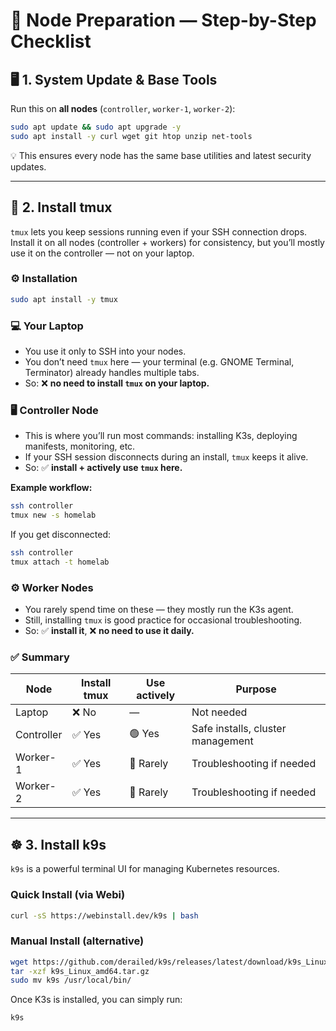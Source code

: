 # 🧩 Node Preparation — Step-by-Step Checklist

## 🖥️ 1. System Update & Base Tools

Run this on **all nodes** (`controller`, `worker-1`, `worker-2`):

```bash
sudo apt update && sudo apt upgrade -y
sudo apt install -y curl wget git htop unzip net-tools
```

💡 This ensures every node has the same base utilities and latest security updates.

---

## 🧱 2. Install tmux

`tmux` lets you keep sessions running even if your SSH connection drops.  
Install it on all nodes (controller + workers) for consistency, but you’ll mostly use it on the controller — not on your laptop.

### ⚙️ Installation

```bash
sudo apt install -y tmux
```

### 💻 Your Laptop

- You use it only to SSH into your nodes.  
- You don’t need `tmux` here — your terminal (e.g. GNOME Terminal, Terminator) already handles multiple tabs.  
- So: ❌ **no need to install `tmux` on your laptop.**

### 🖥️ Controller Node

- This is where you’ll run most commands: installing K3s, deploying manifests, monitoring, etc.  
- If your SSH session disconnects during an install, `tmux` keeps it alive.  
- So: ✅ **install + actively use `tmux` here.**

**Example workflow:**
```bash
ssh controller
tmux new -s homelab
```

If you get disconnected:
```bash
ssh controller
tmux attach -t homelab
```

### ⚙️ Worker Nodes

- You rarely spend time on these — they mostly run the K3s agent.  
- Still, installing `tmux` is good practice for occasional troubleshooting.  
- So: ✅ **install it**, ❌ **no need to use it daily.**

### ✅ Summary

| Node       | Install tmux | Use actively | Purpose                           |
|-------------|--------------|--------------|-----------------------------------|
| Laptop      | ❌ No         | —            | Not needed                        |
| Controller  | ✅ Yes        | 🟢 Yes       | Safe installs, cluster management |
| Worker-1    | ✅ Yes        | 🔴 Rarely    | Troubleshooting if needed         |
| Worker-2    | ✅ Yes        | 🔴 Rarely    | Troubleshooting if needed         |

---

## ☸️ 3. Install k9s

`k9s` is a powerful terminal UI for managing Kubernetes resources.

### Quick Install (via Webi)

```bash
curl -sS https://webinstall.dev/k9s | bash
```

### Manual Install (alternative)

```bash
wget https://github.com/derailed/k9s/releases/latest/download/k9s_Linux_amd64.tar.gz
tar -xzf k9s_Linux_amd64.tar.gz
sudo mv k9s /usr/local/bin/
```

Once K3s is installed, you can simply run:

```bash
k9s
```
